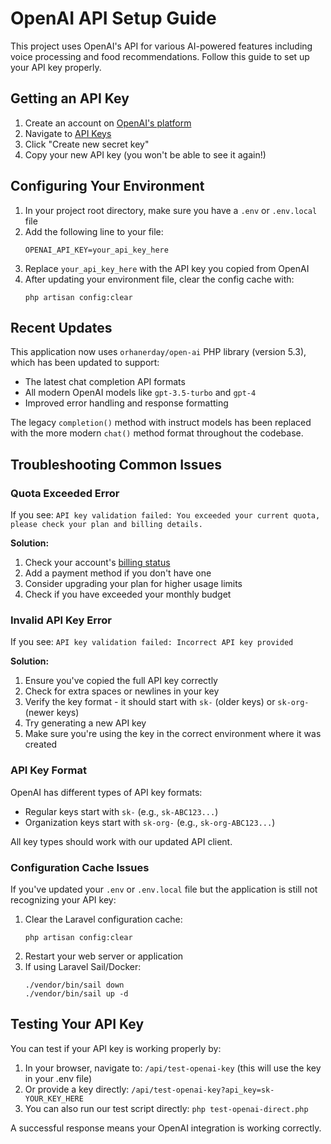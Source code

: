 # OpenAI API Setup Guide

This project uses OpenAI's API for various AI-powered features including voice processing and food recommendations. Follow this guide to set up your API key properly.

## Getting an API Key

1. Create an account on [OpenAI's platform](https://platform.openai.com/signup)
2. Navigate to [API Keys](https://platform.openai.com/account/api-keys)
3. Click "Create new secret key"
4. Copy your new API key (you won't be able to see it again!)

## Configuring Your Environment

1. In your project root directory, make sure you have a `.env` or `.env.local` file
2. Add the following line to your file:
   ```
   OPENAI_API_KEY=your_api_key_here
   ```
3. Replace `your_api_key_here` with the API key you copied from OpenAI
4. After updating your environment file, clear the config cache with:
   ```
   php artisan config:clear
   ```

## Recent Updates

This application now uses `orhanerday/open-ai` PHP library (version 5.3), which has been updated to support:

- The latest chat completion API formats
- All modern OpenAI models like `gpt-3.5-turbo` and `gpt-4`
- Improved error handling and response formatting

The legacy `completion()` method with instruct models has been replaced with the more modern `chat()` method format throughout the codebase.

## Troubleshooting Common Issues

### Quota Exceeded Error

If you see: `API key validation failed: You exceeded your current quota, please check your plan and billing details.`

**Solution:**
1. Check your account's [billing status](https://platform.openai.com/account/billing)
2. Add a payment method if you don't have one
3. Consider upgrading your plan for higher usage limits
4. Check if you have exceeded your monthly budget

### Invalid API Key Error

If you see: `API key validation failed: Incorrect API key provided`

**Solution:**
1. Ensure you've copied the full API key correctly
2. Check for extra spaces or newlines in your key
3. Verify the key format - it should start with `sk-` (older keys) or `sk-org-` (newer keys)
4. Try generating a new API key
5. Make sure you're using the key in the correct environment where it was created

### API Key Format

OpenAI has different types of API key formats:
- Regular keys start with `sk-` (e.g., `sk-ABC123...`)
- Organization keys start with `sk-org-` (e.g., `sk-org-ABC123...`)

All key types should work with our updated API client.

### Configuration Cache Issues

If you've updated your `.env` or `.env.local` file but the application is still not recognizing your API key:

1. Clear the Laravel configuration cache:
   ```
   php artisan config:clear
   ```
2. Restart your web server or application
3. If using Laravel Sail/Docker:
   ```
   ./vendor/bin/sail down
   ./vendor/bin/sail up -d
   ```

## Testing Your API Key

You can test if your API key is working properly by:

1. In your browser, navigate to: `/api/test-openai-key` (this will use the key in your .env file)
2. Or provide a key directly: `/api/test-openai-key?api_key=sk-YOUR_KEY_HERE`
3. You can also run our test script directly: `php test-openai-direct.php`

A successful response means your OpenAI integration is working correctly. 